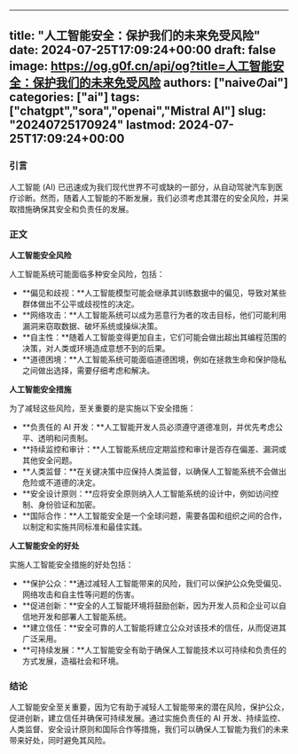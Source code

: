 
---
title: "人工智能安全：保护我们的未来免受风险"
date: 2024-07-25T17:09:24+00:00
draft: false
image: https://og.g0f.cn/api/og?title=人工智能安全：保护我们的未来免受风险
authors: ["naiveのai"]
categories: ["ai"]
tags: ["chatgpt","sora","openai","Mistral AI"]
slug: "20240725170924"
lastmod: 2024-07-25T17:09:24+00:00
---
### 引言

人工智能 (AI) 已迅速成为我们现代世界不可或缺的一部分，从自动驾驶汽车到医疗诊断。然而，随着人工智能的不断发展，我们必须考虑其潜在的安全风险，并采取措施确保其安全和负责任的发展。

### 正文

**人工智能安全风险**

人工智能系统可能面临多种安全风险，包括：

* **偏见和歧视：**人工智能模型可能会继承其训练数据中的偏见，导致对某些群体做出不公平或歧视性的决定。
* **网络攻击：**人工智能系统可以成为恶意行为者的攻击目标，他们可能利用漏洞来窃取数据、破坏系统或操纵决策。
* **自主性：**随着人工智能变得更加自主，它们可能会做出超出其编程范围的决策，对人类或环境造成意想不到的后果。
* **道德困境：**人工智能系统可能面临道德困境，例如在拯救生命和保护隐私之间做出选择，需要仔细考虑和解决。

**人工智能安全措施**

为了减轻这些风险，至关重要的是实施以下安全措施：

* **负责任的 AI 开发：**人工智能开发人员必须遵守道德准则，并优先考虑公平、透明和问责制。
* **持续监控和审计：**人工智能系统应定期监控和审计是否存在偏差、漏洞或其他安全问题。
* **人类监督：**在关键决策中应保持人类监督，以确保人工智能系统不会做出危险或不道德的决定。
* **安全设计原则：**应将安全原则纳入人工智能系统的设计中，例如访问控制、身份验证和加密。
* **国际合作：**人工智能安全是一个全球问题，需要各国和组织之间的合作，以制定和实施共同标准和最佳实践。

**人工智能安全的好处**

实施人工智能安全措施的好处包括：

* **保护公众：**通过减轻人工智能带来的风险，我们可以保护公众免受偏见、网络攻击和自主性等问题的伤害。
* **促进创新：**安全的人工智能环境将鼓励创新，因为开发人员和企业可以自信地开发和部署人工智能系统。
* **建立信任：**安全可靠的人工智能将建立公众对该技术的信任，从而促进其广泛采用。
* **可持续发展：**人工智能安全有助于确保人工智能技术以可持续和负责任的方式发展，造福社会和环境。

### 结论

人工智能安全至关重要，因为它有助于减轻人工智能带来的潜在风险，保护公众，促进创新，建立信任并确保可持续发展。通过实施负责任的 AI 开发、持续监控、人类监督、安全设计原则和国际合作等措施，我们可以确保人工智能为我们的未来带来好处，同时避免其风险。